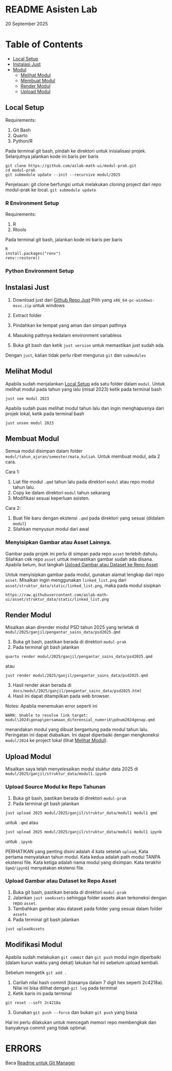 # README Asisten Lab
20 September 2025

# Table of Contents
- [Local Setup](#local-setup)
- [Instalasi Just](#instalasi-just)
- [Modul]()
  - [Melihat Modul](#melihat-modul)
  - [Membuat Modul](#membuat-modul)
  - [Render Modul](#render-modul)
  - [Upload Modul](#upload-modul)


## Local Setup
Requirements:
1. Git Bash
2. Quarto
3. Python/R

Pada terminal git bash, pindah ke direktori untuk inisialisasi projek.
Selanjutnya jalankan kode ini baris per baris
```
git clone https://github.com/aslab-math-ui/modul-prak.git
cd modul-prak
git submodule update --init --recursive modul/2025
```
Penjelasan:
git clone berfungsi untuk melakukan cloning project dari repo modul-prak ke local. ```git submodule update```

### R Environment Setup
Requirements:
1. R
2. Rtools

Pada terminal git bash, jalankan kode ini baris per baris
```
R
install.packages("renv")
renv::restore()
```

### Python Environment Setup

## Instalasi Just
1. Download just dari [Github Repo Just](https://github.com/casey/just/releases) Pilih yang ```x86_64-pc-windows-msvc.zip``` untuk windows

2. Extract folder
3. Pindahkan ke tempat yang aman dan simpan pathnya
4. Masuking pathnya kedalam environment variabless
5. Buka git bash dan ketik ```just version``` untuk memastikan just sudah ada.

Dengan ```just```, kalian tidak perlu ribet mengurus ```git``` dan ```submodules```

## Melihat Modul
Apabila sudah menjalankan [Local Setup](#local-setup) ada satu folder dalam ```modul```. 
Untuk melihat modul pada tahun yang lalu (misal 2023) ketik pada terminal bash
```
just see modul 2023
```

Apabila sudah puas melihat modul tahun lalu dan ingin menghapusnya dari projek lokal, ketik pada terminal bash
```
just unsee modul 2023
```

## Membuat Modul
Semua modul disimpan dalam folder ```modul/tahun_ajaran/semester/mata_kuliah```. Untuk membuat modul, ada 2 cara.

Cara 1:
1. Liat file modul ```.qmd``` tahun lalu pada direktori ```modul``` atau repo modul tahun lalu.
2. Copy ke dalam direktori ```modul``` tahun sekarang
3. Modifikasi sesuai keperluan asisten.

Cara 2: 
1. Buat file baru dengan ekstensi ```.qmd``` pada direktori yang sesuai (didalam ```modul```)
2. Silahkan menyusun modul dari awal

### Menyisipkan Gambar atau Asset Lainnya.
Gambar pada projek ini perlu di simpan pada repo ```asset``` terlebih dahulu. Silahkan cek repo ```asset``` untuk memastikan gambar sudah ada disana. Apabila belum, ikut langkah [Upload Gambar atau Dataset ke Repo Asset](#upload-gambar-atau-dataset-ke-repo-asset)

Untuk menyisipkan gambar pada modul, gunakan alamat lengkap dari repo ```asset```. Misalkan ingin menggunakan ```linked_list.png``` dari ```asset/struktur_data/static/linked_list.png```, maka pada modul 
sisipkan 
```
https://raw.githubusercontent.com/aslab-math-ui/asset/struktur_data/static/linked_list.png
```


## Render Modul
Misalkan akan dirender modul PSD tahun 2025 yang terletak di 
```modul/2025/ganjil/pengantar_sains_data/psd2025.qmd```
1. Buka git bash, pastikan berada di direktori ```modul-prak```
2. Pada terminal git bash jalankan

```
quarto render modul/2025/ganjil/pengantar_sains_data/psd2025.qmd
```
atau
```
just render modul/2025/ganjil/pengantar_sains_data/psd2025.qmd
```
3. Hasil render akan berada di ```docs/modul/2025/ganjil/pengantar_sains_data/psd2025.html```
4. Hasil ini dapat ditampilkan pada web browser.

Notes:
Apabila menemukan error seperti ini
```
WARN: Unable to resolve link target: modul\2024\genap\persamaan_diferensial_numerik\pdnum2024genap.qmd
```
menandakan modul yang dibuat bergantung pada modul tahun lalu. Peringatan 
ini dapat diabaikan. Ini dapat diperbaiki dengan mengkoneksi ```modul/2024``` ke project lokal (lihat [Melihat Modul](#melihat-modul)).

## Upload Modul
Misalkan saya telah menyelesaikan modul stuktur data 2025 di 
```modul/2025/ganjil/struktur_data/modul1.ipynb```

### Upload Source Modul ke Repo Tahunan
1. Buka git bash, pastikan berada di direktori ```modul-prak```
2. Pada terminal git bash jalankan
```
just upload 2025 modul/2025/ganjil/struktur_data/modul1 modul1 qmd
```
untuk ```.qmd``` atau
```
just upload 2025 modul/2025/ganjil/struktur_data/modul1 modul1 ipynb
```
untuk ```.ipynb```

PERHATIKAN yang penting disini adalah 4 kata setelah ```upload```, 
Kata pertama menyatakan tahun modul. Kata kedua 
adalah path modul TANPA ekstensi file. Kata ketiga adalah 
nama modul yang disimpan. Kata terakhir (```qmd/ipynb```) menyatakan ekstensi file.

### Upload Gambar atau Dataset ke Repo Asset
1. Buka git bash, pastikan berada di direktori ```modul-prak```
2. Jalankan ```just seeAssets``` sehingga folder assets akan terkoneksi dengan repo ```asset```.
3. Tambahkan gambar atau dataset pada folder yang sesuai dalam folder ```assets```
2. Pada terminal git bash jalankan
```
just uploadAssets
```

## Modifikasi Modul
Apabila sudah melakukan ```git commit``` dan ```git push``` modul ingin 
diperbaiki (dalam kurun waktu yang dekat) lakukan hal ini sebelum upload kembali.

Sebelum mengetik ```git add .```
1. Carilah nilai hash commit (biasanya dalam 7 digit hex seperti 2c4218a). Nilai ini bisa dilihat dengan ```git log``` pada terminal
2. Ketik baris ini pada terminal
```
git reset --soft 2c4218a
```
3. Gunakan ```git push --force``` dan bukan ```git push``` yang biasa 

Hal ini perlu dilakukan untuk mencegah memori repo membengkak dan banyaknya commit yang tidak optimal.

# ERRORS
Baca [Readme untuk Git Manager](README-gitmanager.md)